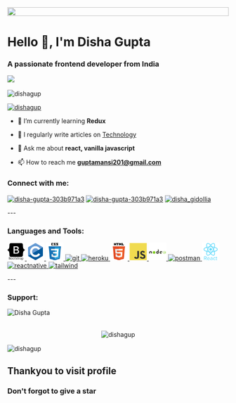 <div width='98%' border='2px dashed blue' margin='auto' ><img width='100%' height='70%' src='https://i.pinimg.com/originals/f1/ed/a4/f1eda4768df8d8135c779772f2833e88.gif' /> </div>
<div display='flex'>
<div>
<h1 align="left" margin='20px' >Hello 👋, I'm Disha Gupta</h1>
<h3 align="left" margin='20px' >A passionate frontend developer from India</h3>
</div>
  <div flex-grow=1>
<img src='https://cdn.dribbble.com/users/17707/screenshots/2413754/rrr.gif' />
</div>
</div>
<p align="left"> <img src="https://komarev.com/ghpvc/?username=dishagup&label=Profile%20views&color=0e75b6&style=flat" alt="dishagup" /> </p>

<p align="left"> <a href="https://github.com/ryo-ma/github-profile-trophy"><img src="https://github-profile-trophy.vercel.app/?username=dishagup" alt="dishagup" /></a> </p>

- 🌱 I’m currently learning **Redux**

- 📝 I regularly write articles on [Technology](Technology)

- 💬 Ask me about **react, vanilla javascript**

- 📫 How to reach me **guptamansi201@gmail.com**

<h3 align="left">Connect with me:</h3>
<p align="left">
<a href="https://github.com/DishaGup" target="blank"><img align="center" src="https://raw.githubusercontent.com/rahuldkjain/github-profile-readme-generator/master/src/images/icons/Social/github.svg" alt="disha-gupta-303b971a3" height="30" width="40" /></a>
<a href="https://linkedin.com/in/disha-gupta-303b971a3" target="blank"><img align="center" src="https://raw.githubusercontent.com/rahuldkjain/github-profile-readme-generator/master/src/images/icons/Social/linked-in-alt.svg" alt="disha-gupta-303b971a3" height="30" width="40" /></a>
<a href="https://instagram.com/disha_gidollia" target="blank"><img align="center" src="https://raw.githubusercontent.com/rahuldkjain/github-profile-readme-generator/master/src/images/icons/Social/instagram.svg" alt="disha_gidollia" height="30" width="40" /></a>
</p>
---
<h3 align="left">Languages and Tools:</h3>
<p align="left"> <a href="https://getbootstrap.com" target="_blank" rel="noreferrer"> <img src="https://raw.githubusercontent.com/devicons/devicon/master/icons/bootstrap/bootstrap-plain-wordmark.svg" alt="bootstrap" width="40" height="40"/> </a> <a href="https://www.cprogramming.com/" target="_blank" rel="noreferrer"> <img src="https://raw.githubusercontent.com/devicons/devicon/master/icons/c/c-original.svg" alt="c" width="40" height="40"/> </a> <a href="https://www.w3schools.com/css/" target="_blank" rel="noreferrer"> <img src="https://raw.githubusercontent.com/devicons/devicon/master/icons/css3/css3-original-wordmark.svg" alt="css3" width="40" height="40"/> </a> <a href="https://git-scm.com/" target="_blank" rel="noreferrer"> <img src="https://www.vectorlogo.zone/logos/git-scm/git-scm-icon.svg" alt="git" width="40" height="40"/> </a> <a href="https://heroku.com" target="_blank" rel="noreferrer"> <img src="https://www.vectorlogo.zone/logos/heroku/heroku-icon.svg" alt="heroku" width="40" height="40"/> </a> <a href="https://www.w3.org/html/" target="_blank" rel="noreferrer"> <img src="https://raw.githubusercontent.com/devicons/devicon/master/icons/html5/html5-original-wordmark.svg" alt="html5" width="40" height="40"/> </a> <a href="https://developer.mozilla.org/en-US/docs/Web/JavaScript" target="_blank" rel="noreferrer"> <img src="https://raw.githubusercontent.com/devicons/devicon/master/icons/javascript/javascript-original.svg" alt="javascript" width="40" height="40"/> </a> <a href="https://nodejs.org" target="_blank" rel="noreferrer"> <img src="https://raw.githubusercontent.com/devicons/devicon/master/icons/nodejs/nodejs-original-wordmark.svg" alt="nodejs" width="40" height="40"/> </a> <a href="https://postman.com" target="_blank" rel="noreferrer"> <img src="https://www.vectorlogo.zone/logos/getpostman/getpostman-icon.svg" alt="postman" width="40" height="40"/> </a> <a href="https://reactjs.org/" target="_blank" rel="noreferrer"> <img src="https://raw.githubusercontent.com/devicons/devicon/master/icons/react/react-original-wordmark.svg" alt="react" width="40" height="40"/> </a> <a href="https://reactnative.dev/" target="_blank" rel="noreferrer"> <img src="https://reactnative.dev/img/header_logo.svg" alt="reactnative" width="40" height="40"/> </a> <a href="https://tailwindcss.com/" target="_blank" rel="noreferrer"> <img src="https://www.vectorlogo.zone/logos/tailwindcss/tailwindcss-icon.svg" alt="tailwind" width="40" height="40"/> </a> </p>
---
<h3 align="left">Support:</h3>
<p><a href="https://www.buymeacoffee.com/Disha Gupta"> <img align="left" src="https://cdn.buymeacoffee.com/buttons/v2/default-yellow.png" height="50" width="210" alt="Disha Gupta" /></a></p><br><br>

<p>&nbsp;<img align="center" src="https://github-readme-stats.vercel.app/api?username=dishagup&show_icons=true&locale=en" alt="dishagup" /></p>

<p><img align="center" src="https://github-readme-streak-stats.herokuapp.com/?user=dishagup&" alt="dishagup" /></p>

## Thankyou to visit profile
### Don't forgot to give a <strong>star</strong>

